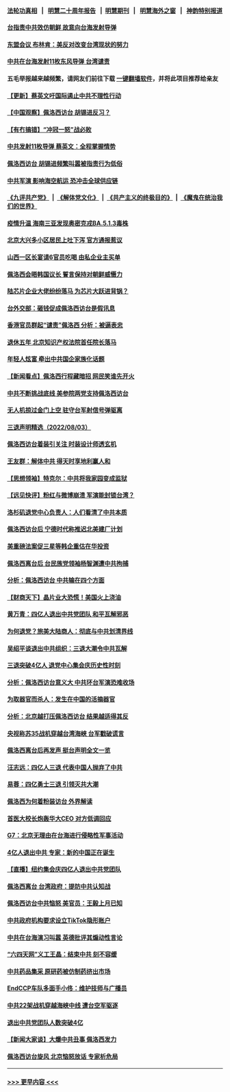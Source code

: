 #### [法轮功真相](https://github.com/gfw-breaker/truth/blob/master/README.md?t=0) &nbsp;&nbsp;|&nbsp;&nbsp; [明慧二十周年报告](https://github.com/gfw-breaker/mh-reports/blob/master/README.md?t=0) &nbsp;&nbsp;|&nbsp;&nbsp;[明慧期刊](https://github.com/gfw-breaker/mh-qikan) &nbsp;&nbsp;|&nbsp;&nbsp; [明慧海外之窗](https://github.com/gfw-breaker/mh-news/blob/master/README.md?t=0) &nbsp;&nbsp;|&nbsp;&nbsp; [神韵特别报道](https://github.com/gfw-breaker/mh-news/blob/master/shenyun.md?t=0)
#### [台指责中共效仿朝鲜 故意向台海发射导弹](../pages/nsc413/n13795646.md?t=08050002) 
#### [东盟会议 布林肯：美反对改变台湾现状的努力](../pages/nsc413/n13795470.md?t=08050002) 
#### [中共在台海发射11枚东风导弹 台湾谴责](../pages/nsc413/n13795371.md?t=08050002) 
#### 五毛举报越来越频繁，请网友们前往下载 [一键翻墙软件](https://github.com/gfw-breaker/ssr-accounts)，并将此项目推荐给亲友
#### [【更新】蔡英文吁国际遏止中共不理性行动](../pages/nsc413/n13795616.md?t=08050002) 
#### [【中国观察】佩洛西访台 胡锡进反习？](../pages/nsc413/n13795454.md?t=08050002) 
#### [【有冇搞错】“冲冠一怒”战必败](../pages/nsc413/n13795285.md?t=08050002) 
#### [中共发射11枚导弹 蔡英文：全程掌握情势](../pages/nsc413/n13795438.md?t=08050002) 
#### [佩洛西访台 胡锡进频繁叫嚣被指责行为低俗](../pages/nsc413/n13795468.md?t=08050002) 
#### [中共军演 影响海空航运 恐冲击全球供应链](../pages/nsc413/n13795437.md?t=08050002) 
#### [《九评共产党》](https://github.com/begood0513/9ping.md/blob/master/README.md) &nbsp;|&nbsp; [《解体党文化》](../../../../jtdwh.md/blob/master/README.md)  &nbsp;|&nbsp; [《共产主义的终极目的》](../../../../gczydzjmd.md/blob/master/README.md) &nbsp;|&nbsp; [《魔鬼在统治我们的世界》](../../../../mgztzwmdsj.md/blob/master/README.md) 
#### [疫情升温 海南三亚发现奥密克戎BA.5.1.3毒株](../pages/nsc413/n13795204.md?t=08050002) 
#### [北京大兴多小区居民上吐下泻 官方通报惹议](../pages/nsc413/n13795413.md?t=08050002) 
#### [山西一区长宴请6官员吃喝 由私企业主买单](../pages/nsc413/n13795339.md?t=08050002) 
#### [佩洛西会晤韩国议长 誓言保持对朝鲜威慑力](../pages/nsc413/n13795357.md?t=08050002) 
#### [陆芯片企业大佬纷纷落马 为芯片大跃进背锅？](../pages/nsc413/n13795230.md?t=08050002) 
#### [台外交部：砸钱促成佩洛西访台是假讯息](../pages/nsc413/n13795314.md?t=08050002) 
#### [香港官员群起“谴责”佩洛西 分析：被逼表忠](../pages/nsc413/n13795260.md?t=08050002) 
#### [退休五年 北京知识产权法院首任院长落马](../pages/nsc413/n13795286.md?t=08050002) 
#### [年轻人炫富 牵出中共国企家族化话题](../pages/nsc413/n13795235.md?t=08050002) 
#### [【新闻看点】佩洛西行程藏暗招 网民笑谁先开火](../pages/nsc413/n13794998.md?t=08050002) 
#### [中共不断挑战底线 美参院两党支持佩洛西访台](../pages/nsc413/n13795124.md?t=08050002) 
#### [无人机掠过金门上空 驻守台军射信号弹驱离](../pages/nsc413/n13795090.md?t=08050002) 
#### [三退声明精选（2022/08/03）](../pages/nsc413/n13795125.md?t=08050002) 
#### [佩洛西访台着装引关注 时装设计师透玄机](../pages/nsc413/n13795048.md?t=08050002) 
#### [王友群：解体中共 得天时享地利赢人和](../pages/nsc413/n13795061.md?t=08050002) 
#### [【思想领袖】特克尔：中共将我家园变成监狱](../pages/nsc413/n13787877.md?t=08050002) 
#### [【远见快评】粉红与微博崩溃 军演能封锁台湾？](../pages/nsc413/n13795010.md?t=08050002) 
#### [洛杉矶退党中心负责人：人们看清了中共本质](../pages/nsc413/n13794917.md?t=08050002) 
#### [佩洛西访台后 宁德时代称推迟北美建厂计划](../pages/nsc413/n13794698.md?t=08050002) 
#### [美重磅法案促三星等韩企重估在华投资](../pages/nsc413/n13794932.md?t=08050002) 
#### [佩洛西离台后 台民族党领袖杨智渊遭中共拘捕](../pages/nsc413/n13795005.md?t=08050002) 
#### [分析：佩洛西访台 中共输在四个方面](../pages/nsc413/n13794891.md?t=08050002) 
#### [【财商天下】晶片业大恐慌！美国火上浇油](../pages/nsc413/n13794888.md?t=08050002) 
#### [黄万青：四亿人退出中共党团队 和平瓦解邪恶](../pages/nsc413/n13795021.md?t=08050002) 
#### [为何退党？旅美大陆商人：彻底与中共划清界线](../pages/nsc413/n13794991.md?t=08050002) 
#### [吴绍平谈退出中共组织：三退大潮令中共瓦解](../pages/nsc413/n13794947.md?t=08050002) 
#### [三退突破4亿人 退党中心集会庆历史性时刻](../pages/nsc413/n13794927.md?t=08050002) 
#### [分析：佩洛西访台意义大 中共环台军演恐难收场](../pages/nsc413/n13794703.md?t=08050002) 
#### [为取器官而杀人：发生在中国的活摘器官](../pages/nsc413/n13794731.md?t=08050002) 
#### [分析：北京越打压佩洛西访台 结果越适得其反](../pages/nsc413/n13794881.md?t=08050002) 
#### [央视称苏35战机穿越台湾海峡 台军戳破谎言](../pages/nsc413/n13794934.md?t=08050002) 
#### [佩洛西离台后再发声 挺台声明全文一览](../pages/nsc413/n13794931.md?t=08050002) 
#### [汪志远：四亿人三退 代表中国人抛弃了中共](../pages/nsc413/n13794912.md?t=08050002) 
#### [易蓉：四亿勇士三退 引领灭共大潮](../pages/nsc413/n13794758.md?t=08050002) 
#### [佩洛西为何着粉装访台 外界解读](../pages/nsc413/n13794865.md?t=08050002) 
#### [首医大校长炮轰华大CEO 对方低调回应](../pages/nsc413/n13794755.md?t=08050002) 
#### [G7：北京无理由在台海进行侵略性军事活动](../pages/nsc413/n13794854.md?t=08050002) 
#### [4亿人退出中共 专家：新的中国正在诞生](../pages/nsc413/n13794871.md?t=08050002) 
#### [【直播】纽约集会庆四亿人退出中共党团队](../pages/nsc413/n13794850.md?t=08050002) 
#### [佩洛西离台 台湾政府：提防中共认知战](../pages/nsc413/n13794779.md?t=08050002) 
#### [佩洛西访台中共恼怒 美官员：王毅上月已知](../pages/nsc413/n13794764.md?t=08050002) 
#### [中共政府机构要求设立TikTok隐形账户](../pages/nsc413/n13794855.md?t=08050002) 
#### [中共在台海演习叫嚣 英德批评其煽动性言论](../pages/nsc413/n13794857.md?t=08050002) 
#### [“六四天网”义工王晶：结束中共 刻不容缓](../pages/nsc413/n13794666.md?t=08050002) 
#### [中共药品集采 原研药被仿制药挤出市场](../pages/nsc413/n13794840.md?t=08050002) 
#### [EndCCP车队多面手小佟：维护技师与广播员](../pages/nsc413/n13794791.md?t=08050002) 
#### [中共22架战机穿越海峡中线 遭台空军驱逐](../pages/nsc413/n13794836.md?t=08050002) 
#### [退出中共党团队人数突破4亿](../pages/nsc413/n13794781.md?t=08050002) 
#### [【新闻大家谈】大爆中共丑事 佩洛西发力](../pages/nsc413/n13794750.md?t=08050002) 
#### [佩洛西访台旋风 北京恼怒放话 专家析危局](../pages/nsc413/n13794751.md?t=08050002) 

----
#### [ >>> 更早内容 <<< ](../indexes/nsc413-earlier.md)
